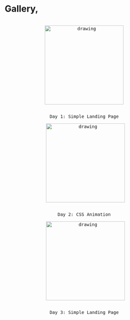 
# Gallery,


<br>
<div align="center">
<kbd >
<img align="center" src="https://raw.githubusercontent.com/mehedi705/Frontend-Developmet-Journey/main/Day%201/UI/Landing%20Page%201.jpg" alt="drawing" width="250"/>
    <br>
    <p align="center"><br>Day 1: Simple Landing Page</p>
</kbd>
&nbsp;

<kbd >
<img align="center" src="https://raw.githubusercontent.com/mehedi705/Frontend-Developmet-Journey/main/Day%201/UI/Landing%20Page%201.jpg" alt="drawing" width="250"/>
    <br>
    <p align="center"><br>Day 2: CSS Animation</p>
</kbd>
&nbsp;

<kbd >
<img align="center" src="https://raw.githubusercontent.com/mehedi705/Frontend-Developmet-Journey/main/Day%201/UI/Landing%20Page%201.jpg" alt="drawing" width="250"/>
    <br>
    <p align="center"><br>Day 3: Simple Landing Page</p>
</kbd>
&nbsp;
</div>


<br>

